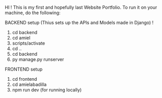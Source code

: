 HI ! This is my first and hopefully last Website Portfolio. To run it on your machine, do the following:

BACKEND setup (Thius sets up the APIs and Models made in Django) !
1. cd backend
2. cd amiel
3. scripts/activate
4. cd ..
5. cd backend
6. py manage.py runserver


FRONTEND setup
1. cd frontend
2. cd amielabadilla
3. npm run dev (for running locally)
